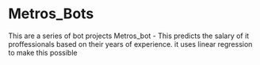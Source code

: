 # Metros_Bots
This are a series of bot projects 
Metros_bot - This predicts the salary of it proffessionals based on their years of experience.
it uses linear regression to make this possible 
